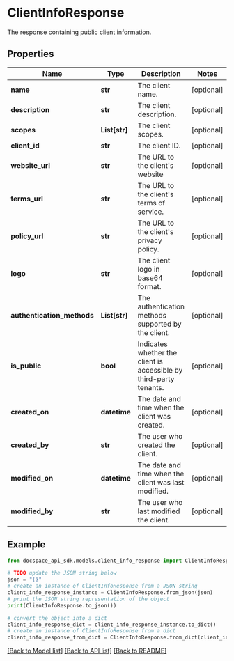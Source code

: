 # ClientInfoResponse
The response containing public client information.

## Properties

Name | Type | Description | Notes
------------ | ------------- | ------------- | -------------
**name** | **str** | The client name. | [optional] 
**description** | **str** | The client description. | [optional] 
**scopes** | **List[str]** | The client scopes. | [optional] 
**client_id** | **str** | The client ID. | [optional] 
**website_url** | **str** | The URL to the client&#39;s website | [optional] 
**terms_url** | **str** | The URL to the client&#39;s terms of service. | [optional] 
**policy_url** | **str** | The URL to the client&#39;s privacy policy. | [optional] 
**logo** | **str** | The client logo in base64 format. | [optional] 
**authentication_methods** | **List[str]** | The authentication methods supported by the client. | [optional] 
**is_public** | **bool** | Indicates whether the client is accessible by third-party tenants. | [optional] 
**created_on** | **datetime** | The date and time when the client was created. | [optional] 
**created_by** | **str** | The user who created the client. | [optional] 
**modified_on** | **datetime** | The date and time when the client was last modified. | [optional] 
**modified_by** | **str** | The user who last modified the client. | [optional] 

## Example

```python
from docspace_api_sdk.models.client_info_response import ClientInfoResponse

# TODO update the JSON string below
json = "{}"
# create an instance of ClientInfoResponse from a JSON string
client_info_response_instance = ClientInfoResponse.from_json(json)
# print the JSON string representation of the object
print(ClientInfoResponse.to_json())

# convert the object into a dict
client_info_response_dict = client_info_response_instance.to_dict()
# create an instance of ClientInfoResponse from a dict
client_info_response_from_dict = ClientInfoResponse.from_dict(client_info_response_dict)
```
[[Back to Model list]](../README.md#documentation-for-models) [[Back to API list]](../README.md#documentation-for-api-endpoints) [[Back to README]](../README.md)


